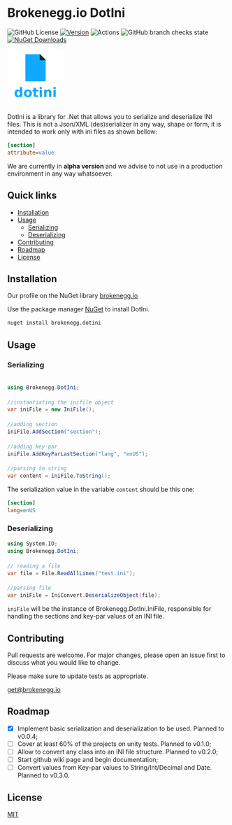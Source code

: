 # Brokenegg.io DotIni

![GitHub License](https://img.shields.io/github/license/brokenegg-io/Brokenegg.DotIni)
[![Version](https://img.shields.io/badge/version-0.0.4-yellow.svg)](https://semver.org)
![Actions](https://github.com/brokenegg-io/Brokenegg.DotIni/actions/workflows/ci.yml/badge.svg)
![GitHub branch checks state](https://img.shields.io/github/checks-status/brokenegg-io/Brokenegg.DotIni/master)
[![NuGet Downloads](https://img.shields.io/nuget/dt/Brokenegg.DotIni.svg)](https://www.nuget.org/packages/Brokenegg.DotIni/)

<img src="https://raw.githubusercontent.com/brokenegg-io/Brokenegg.DotIni/master/designs/dot_ini_transparent.png" alt="drawing" width="128"/>

DotIni is a library for .Net that allows you to serialize and deserialize INI files.
This is not a Json/XML (des)serializer in any way, shape or form, it is intended to work only with ini files as shown bellow:

```ini
[section]
attribute=value
```
We are currently in <strong>alpha version</strong> and we advise to not use in a production environment in any way whatsoever. 

## Quick links

* [Installation](#installation)
* [Usage](#usage)
    * [Serializing](#serializing)  
    * [Deserializing](#deserializing)
* [Contributing](#contributing)
* [Roadmap](#roadmap)
* [License](#license)

## Installation

Our profile on the NuGet library [brokenegg.io](https://www.nuget.org/profiles/brokenegg.io)

Use the package manager [NuGet](https://www.nuget.org/) to install DotIni.

```bash
nuget install brokenegg.dotini
```

## Usage


### Serializing

```csharp

using Brokenegg.DotIni;

//instantiating the inifile object
var iniFile = new IniFile();

//adding section
iniFile.AddSection("section");

//adding key-par
iniFile.AddKeyParLastSection("lang", "enUS");

//parsing to string
var content = iniFile.ToString();

```

The serialization value in the variable `content` should be this one:
```ini
[section]
lang=enUS
```

### Deserializing

```csharp
using System.IO;
using Brokenegg.DotIni;

// reading a file
var file = File.ReadAllLines("test.ini");

//parsing file
var iniFile = IniConvert.DeserializeObject(file);

```

`iniFile` will be the instance of Brokenegg.DotIni.IniFile, responsible for handling the sections and key-par values of an INI file.

## Contributing
Pull requests are welcome. For major changes, please open an issue first to discuss what you would like to change.

Please make sure to update tests as appropriate.

[get@brokenegg.io](mailto:get@brokenegg.io)

## Roadmap

- [x] Implement basic serialization and deserialization to be used. Planned to v0.0.4;
- [ ] Cover at least 60% of the projects on unity tests. Planned to v0.1.0;
- [ ] Allow to convert any class into an INI file structure. Planned to v0.2.0;
- [ ] Start github wiki page and begin documentation;
- [ ] Convert values from Key-par values to String/Int/Decimal and Date. Planned to v0.3.0.

## License
[MIT](https://choosealicense.com/licenses/mit/)
